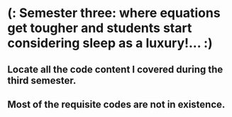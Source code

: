 # (: Semester three: where equations get tougher and students start considering sleep as a luxury!... :) 
## Locate all the code content I covered during the third semester.
## Most of the requisite codes are not in existence.
